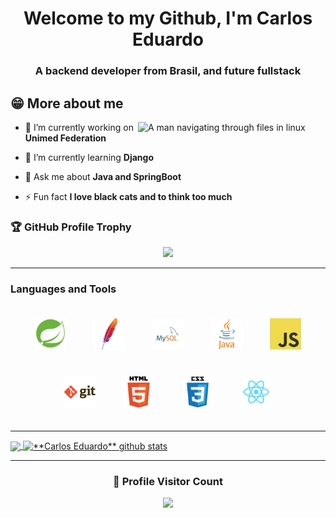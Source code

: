 # <center>Welcome to my Github, I'm Carlos Eduardo</center>

### <center>A backend developer from Brasil, and future fullstack</center>

## 😁 More about me

<img align="right" width="300" alt="A man navigating through files in linux" src="https://i2.wp.com/allhtaccess.info/wp-content/uploads/2018/03/programming.gif?fit=1281%2C716&ssl=1" />

- 🔭 I’m currently working on **Unimed Federation**

- 🌱 I’m currently learning **Django**

- 💬 Ask me about **Java and SpringBoot**

- ⚡ Fun fact **I love black cats and to think too much**

### 🏆 GitHub Profile Trophy

<p align="center">

  <img width=800 src="https://github-profile-trophy.vercel.app/?username=carlos-gcorrea&column=8&theme=darkhub&no-frame=true&no-bg=true"/>

</p>

---

### Languages and Tools

<p align="center">
<img height="50" style="padding:20px 20px" src="https://raw.githubusercontent.com/github/explore/80688e429a7d4ef2fca1e82350fe8e3517d3494d/topics/spring-boot/spring-boot.png">
<img height="50" style="padding:20px 20px" src="https://raw.githubusercontent.com/github/explore/80688e429a7d4ef2fca1e82350fe8e3517d3494d/topics/maven/maven.png">
<img height="50" style="padding:20px 20px" src="https://raw.githubusercontent.com/github/explore/80688e429a7d4ef2fca1e82350fe8e3517d3494d/topics/mysql/mysql.png">
<img height="50" style="padding:20px 20px" src="https://raw.githubusercontent.com/github/explore/80688e429a7d4ef2fca1e82350fe8e3517d3494d/topics/java/java.png">
<img height="50" style="padding:20px 20px" src="https://raw.githubusercontent.com/github/explore/80688e429a7d4ef2fca1e82350fe8e3517d3494d/topics/javascript/javascript.png">
<img height="50" style="padding:20px 20px" src="https://raw.githubusercontent.com/github/explore/80688e429a7d4ef2fca1e82350fe8e3517d3494d/topics/git/git.png">
<img height="50" style="padding:20px 20px" src="https://raw.githubusercontent.com/github/explore/80688e429a7d4ef2fca1e82350fe8e3517d3494d/topics/html/html.png">
<img height="50" style="padding:20px 20px" src="https://raw.githubusercontent.com/github/explore/80688e429a7d4ef2fca1e82350fe8e3517d3494d/topics/css/css.png">
<img height="50" style="padding:20px 20px" src="https://raw.githubusercontent.com/github/explore/80688e429a7d4ef2fca1e82350fe8e3517d3494d/topics/react/react.png">
</p>

---

<a href="https://github.com/Gurupreet">
  <img align="center" src="https://github-readme-stats.vercel.app/api/top-langs/?username=carlos-gcorrea&theme=dracula&hide_langs_below=1" />
</a>

<a href="https://github.com/Gurupreet">
 <img align="center" src="https://github-readme-stats.vercel.app/api?username=carlos-gcorrea&show_icons=true&theme=dracula&line_height=27" alt="**Carlos Eduardo** github stats"/>
</a>

---

</p>
<div style="text-align:center">

<div align=center>
  <h3><b>📍 Profile Visitor Count</b></h3>
</div>

<p align="center" >   
  <img src="https://profile-counter.glitch.me/carlos-gcorrea/count.svg" />  
</p>




